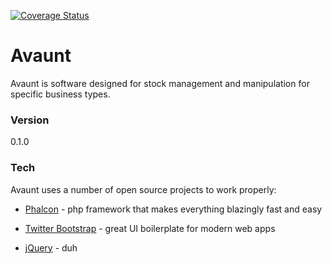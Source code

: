 [![Coverage Status](https://coveralls.io/repos/wisend/avaunt/badge.svg?branch=master&service=github)](https://coveralls.io/github/wisend/avaunt?branch=master)

# Avaunt

Avaunt is software designed for stock management and manipulation for specific business types.

### Version
0.1.0

### Tech

Avaunt uses a number of open source projects to work properly:

* [Phalcon] - php framework that makes everything blazingly fast and easy
* [Twitter Bootstrap] - great UI boilerplate for modern web apps
* [jQuery] - duh

   [Twitter Bootstrap]: <http://twitter.github.com/bootstrap/>
   [Phalcon]: <https://phalconphp.com/en/>
   [jQuery]: <https://jquery.com/>


